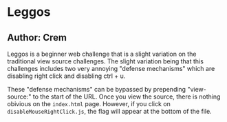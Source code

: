 # Leggos
## Author: Crem

Leggos is a beginner web challenge that is a slight variation on the traditional view source challenges. The slight variation being that this challenges includes two very annoying "defense mechanisms" which are disabling right click and disabling ctrl + u. 

These "defense mechanisms" can be bypassed by prepending "view-source:" to the start of the URL. Once you view the source, there is nothing obivious on the `index.html` page. However, if you click on `disableMouseRightClick.js`, the flag will appear at the bottom of the file.

